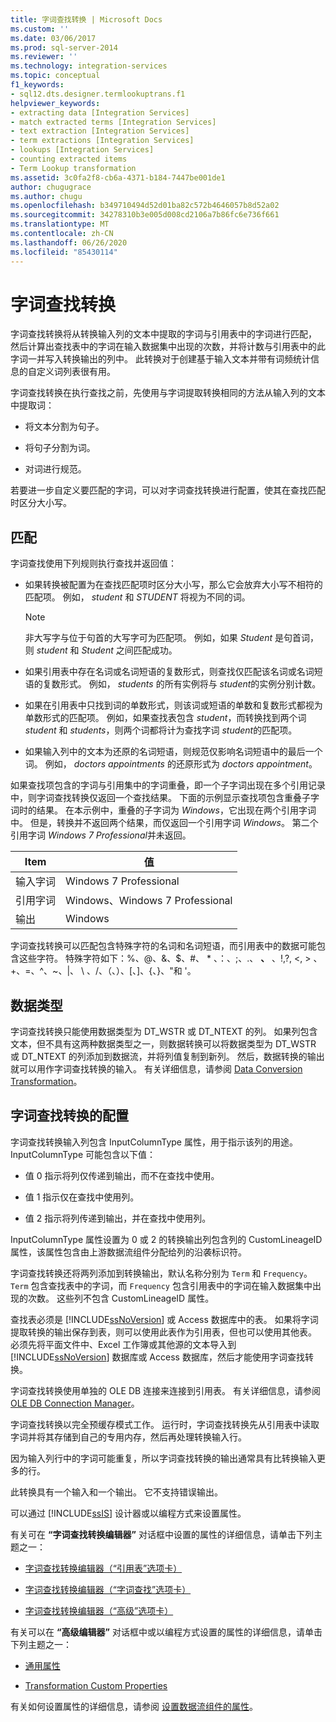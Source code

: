 ```yaml
---
title: 字词查找转换 | Microsoft Docs
ms.custom: ''
ms.date: 03/06/2017
ms.prod: sql-server-2014
ms.reviewer: ''
ms.technology: integration-services
ms.topic: conceptual
f1_keywords:
- sql12.dts.designer.termlookuptrans.f1
helpviewer_keywords:
- extracting data [Integration Services]
- match extracted terms [Integration Services]
- text extraction [Integration Services]
- term extractions [Integration Services]
- lookups [Integration Services]
- counting extracted items
- Term Lookup transformation
ms.assetid: 3c0fa2f8-cb6a-4371-b184-7447be001de1
author: chugugrace
ms.author: chugu
ms.openlocfilehash: b349710494d52d01ba82c572b4646057b8d52a02
ms.sourcegitcommit: 34278310b3e005d008cd2106a7b86fc6e736f661
ms.translationtype: MT
ms.contentlocale: zh-CN
ms.lasthandoff: 06/26/2020
ms.locfileid: "85430114"
---
```

# <a name="term-lookup-transformation"></a>字词查找转换
  字词查找转换将从转换输入列的文本中提取的字词与引用表中的字词进行匹配， 然后计算出查找表中的字词在输入数据集中出现的次数，并将计数与引用表中的此字词一并写入转换输出的列中。 此转换对于创建基于输入文本并带有词频统计信息的自定义词列表很有用。  
  
 字词查找转换在执行查找之前，先使用与字词提取转换相同的方法从输入列的文本中提取词：  
  
-   将文本分割为句子。  
  
-   将句子分割为词。  
  
-   对词进行规范。  
  
 若要进一步自定义要匹配的字词，可以对字词查找转换进行配置，使其在查找匹配时区分大小写。  
  
## <a name="matches"></a>匹配  
 字词查找使用下列规则执行查找并返回值：  
  
-   如果转换被配置为在查找匹配项时区分大小写，那么它会放弃大小写不相符的匹配项。 例如， *student* 和 *STUDENT* 将视为不同的词。  
  
    > [!NOTE]  
    >  非大写字与位于句首的大写字可为匹配项。 例如，如果 *Student* 是句首词，则 *student* 和 *Student* 之间匹配成功。  
  
-   如果引用表中存在名词或名词短语的复数形式，则查找仅匹配该名词或名词短语的复数形式。 例如， *students* 的所有实例将与 *student*的实例分别计数。  
  
-   如果在引用表中只找到词的单数形式，则该词或短语的单数和复数形式都视为单数形式的匹配项。 例如，如果查找表包含 *student*，而转换找到两个词 *student* 和 *students*，则两个词都将计为查找字词 *student*的匹配项。  
  
-   如果输入列中的文本为还原的名词短语，则规范仅影响名词短语中的最后一个词。 例如， *doctors appointments* 的还原形式为 *doctors appointment*。  
  
 如果查找项包含的字词与引用集中的字词重叠，即一个子字词出现在多个引用记录中，则字词查找转换仅返回一个查找结果。 下面的示例显示查找项包含重叠子字词时的结果。 在本示例中，重叠的子字词为 *Windows*，它出现在两个引用字词中。 但是，转换并不返回两个结果，而仅返回一个引用字词 *Windows*。 第二个引用字词 *Windows 7 Professional*并未返回。  
  
|Item|值|  
|----------|-----------|  
|输入字词|Windows 7 Professional|  
|引用字词|Windows、Windows 7 Professional|  
|输出|Windows|  
  
 字词查找转换可以匹配包含特殊字符的名词和名词短语，而引用表中的数据可能包含这些字符。 特殊字符如下：%、@、&、$、#、 \* 、：、;、.、 **、** 、!,?, \<, > 、+、=、^、~、|、 \\ 、/、（、）、[、]、{、}、"和 '。  
  
## <a name="data-types"></a>数据类型  
 字词查找转换只能使用数据类型为 DT_WSTR 或 DT_NTEXT 的列。 如果列包含文本，但不具有这两种数据类型之一，则数据转换可以将数据类型为 DT_WSTR 或 DT_NTEXT 的列添加到数据流，并将列值复制到新列。 然后，数据转换的输出就可以用作字词查找转换的输入。 有关详细信息，请参阅 [Data Conversion Transformation](data-conversion-transformation.md)。  
  
## <a name="configuration-the-term-lookup-transformation"></a>字词查找转换的配置  
 字词查找转换输入列包含 InputColumnType 属性，用于指示该列的用途。 InputColumnType 可能包含以下值：  
  
-   值 0 指示将列仅传递到输出，而不在查找中使用。  
  
-   值 1 指示仅在查找中使用列。  
  
-   值 2 指示将列传递到输出，并在查找中使用列。  
  
 InputColumnType 属性设置为 0 或 2 的转换输出列包含列的 CustomLineageID 属性，该属性包含由上游数据流组件分配给列的沿袭标识符。  
  
 字词查找转换还将两列添加到转换输出，默认名称分别为 `Term` 和 `Frequency`。 `Term` 包含查找表中的字词，而 `Frequency` 包含引用表中的字词在输入数据集中出现的次数。 这些列不包含 CustomLineageID 属性。  
  
 查找表必须是 [!INCLUDE[ssNoVersion](../../../includes/ssnoversion-md.md)] 或 Access 数据库中的表。 如果将字词提取转换的输出保存到表，则可以使用此表作为引用表，但也可以使用其他表。 必须先将平面文件中、Excel 工作簿或其他源的文本导入到 [!INCLUDE[ssNoVersion](../../../includes/ssnoversion-md.md)] 数据库或 Access 数据库，然后才能使用字词查找转换。  
  
 字词查找转换使用单独的 OLE DB 连接来连接到引用表。 有关详细信息，请参阅 [OLE DB Connection Manager](../../connection-manager/ole-db-connection-manager.md)。  
  
 字词查找转换以完全预缓存模式工作。 运行时，字词查找转换先从引用表中读取字词并将其存储到自己的专用内存，然后再处理转换输入行。  
  
 因为输入列行中的字词可能重复，所以字词查找转换的输出通常具有比转换输入更多的行。  
  
 此转换具有一个输入和一个输出。 它不支持错误输出。  
  
 可以通过 [!INCLUDE[ssIS](../../../includes/ssis-md.md)] 设计器或以编程方式来设置属性。  
  
 有关可在 **“字词查找转换编辑器”** 对话框中设置的属性的详细信息，请单击下列主题之一：  
  
-   [字词查找转换编辑器（“引用表”选项卡）](../../term-lookup-transformation-editor-reference-table-tab.md)  
  
-   [字词查找转换编辑器（“字词查找”选项卡）](../../term-lookup-transformation-editor-term-lookup-tab.md)  
  
-   [字词查找转换编辑器（“高级”选项卡）](../../term-lookup-transformation-editor-advanced-tab.md)  
  
 有关可以在 **“高级编辑器”** 对话框中或以编程方式设置的属性的详细信息，请单击下列主题之一：  
  
-   [通用属性](../../common-properties.md)  
  
-   [Transformation Custom Properties](transformation-custom-properties.md)  
  
 有关如何设置属性的详细信息，请参阅 [设置数据流组件的属性](../set-the-properties-of-a-data-flow-component.md)。  
  
  
